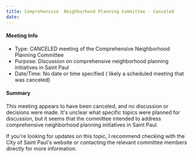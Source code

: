 ```yaml
---
title: Comprehensive  Neighborhood Planning Committee - Canceled
date: 
---
```

#### Meeting Info
* Type: CANCELED meeting of the Comprehensive Neighborhood Planning Committee
* Purpose: Discussion on comprehensive neighborhood planning initiatives in Saint Paul
* Date/Time: No date or time specified ( likely a scheduled meeting that was canceled)

#### Summary
This meeting appears to have been canceled, and no discussion or decisions were made. It's unclear what specific topics were planned for discussion, but it seems that the committee intended to address comprehensive neighborhood planning initiatives in Saint Paul.

If you're looking for updates on this topic, I recommend checking with the City of Saint Paul's website or contacting the relevant committee members directly for more information.

